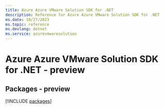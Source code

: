 ```yaml
---
title: Azure Azure VMware Solution SDK for .NET
description: Reference for Azure Azure VMware Solution SDK for .NET
ms.date: 10/27/2023
ms.topic: reference
ms.devlang: dotnet
ms.service: azurevmwaresolution
---
```

# Azure Azure VMware Solution SDK for .NET - preview
## Packages - preview
[!INCLUDE [packages](azure-vmware-solution-index.md)]